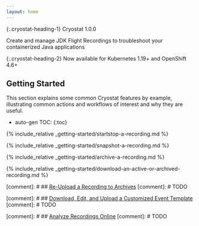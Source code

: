 ```yaml
---
layout: home
---
```


{:.cryostat-heading-1}
Cryostat 1.0.0

Create and manage JDK Flight Recordings to troubleshoot your containerized Java applications

{:.cryostat-heading-2}
Now available for Kubernetes 1.19+ and OpenShift 4.6+

<h2>
Getting Started
</h2>
This section explains some common Cryostat features by example, illustrating
common actions and workflows of interest and why they are useful.

* auto-gen TOC:
{:toc}

{% include_relative _getting-started/startstop-a-recording.md %}

{% include_relative _getting-started/snapshot-a-recording.md %}

{% include_relative _getting-started/archive-a-recording.md %}

{% include_relative _getting-started/download-an-active-or-archived-recording.md %}

[comment]: # ## [Re-Upload a Recording to Archives](#re-upload-a-recording-to-archives)
[comment]: # TODO

[comment]: # ## [Download, Edit, and Upload a Customized Event Template](#download-edit-and-upload-a-customized-event-template)
[comment]: # TODO

[comment]: # ## [Analyze Recordings Online](#analyze-recordings-online)
[comment]: # TODO

